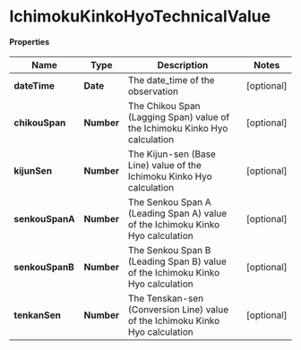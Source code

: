 # IchimokuKinkoHyoTechnicalValue

#### Properties
Name | Type | Description | Notes
------------ | ------------- | ------------- | -------------
**dateTime** | **Date** | The date_time of the observation | [optional] 
**chikouSpan** | **Number** | The Chikou Span (Lagging Span) value of the Ichimoku Kinko Hyo calculation | [optional] 
**kijunSen** | **Number** | The Kijun-sen (Base Line) value of the Ichimoku Kinko Hyo calculation | [optional] 
**senkouSpanA** | **Number** | The Senkou Span A (Leading Span A) value of the Ichimoku Kinko Hyo calculation | [optional] 
**senkouSpanB** | **Number** | The Senkou Span B (Leading Span B) value of the Ichimoku Kinko Hyo calculation | [optional] 
**tenkanSen** | **Number** | The Tenskan-sen (Conversion Line) value of the Ichimoku Kinko Hyo calculation | [optional] 



